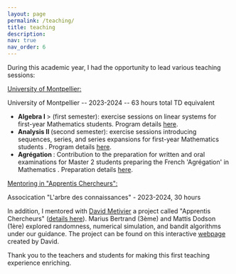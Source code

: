 ```yaml
---
layout: page
permalink: /teaching/
title: teaching 
description: 
nav: true
nav_order: 6
---
```


<p>During this academic year, I had the opportunity to lead various teaching sessions:</p>

<p style="text-decoration: underline;"><a href="https://maths-fds.edu.umontpellier.fr/">University of Montpellier</a>:</p>
<p>University of Montpellier -- 2023-2024 -- 63 hours total TD equivalent</strong>
<ul>
  <li> <strong> Algebra I </strong>> (first semester): exercise sessions on linear systems for first-year Mathematics students. Program details <a href="https://formations.umontpellier.fr/fr/formations/licence-XA/l1-portail-mathematiques-et-ses-applications-KNYL57V4/l1-mathematiques-et-ses-applications-LEO1YPFM/l1-maths-mineure-info-KNYL6D5Y/l1-porfil-mineure-info-choix-1-LEO2MUTM/algebre-i-systemes-lineaires-KO8DNX5L.html">here</a>.</li>
  
  <li> <strong> Analysis II </strong> (second semester): exercise sessions introducing sequences, series, and series expansions for first-year Mathematics students . Program details <a href="https://formations.umontpellier.fr/fr/formations/licence-XA/l1-portail-mathematiques-et-ses-applications-KNYL57V4/l1-mathematiques-et-ses-applications-LEO1YPFM/l1-maths-mineure-info-KNYL6D5Y/analyse-ii-suites-series-developpements-limites-KO8DO78J.html">here</a>.</li>
  
  <li> <strong> Agrégation </strong> : Contribution to the preparation for written and oral examinations for Master 2 students preparing the French 'Agrégation' in Mathematics . Preparation details <a href="https://formations.umontpellier.fr/fr/formations/master-XB/master-mathematiques-ME157//preparation-a-l-agregation-externe-de-mathematiques-prepa-agreg-PR500.html">here</a>.</li>
</ul>

<p style="text-decoration: underline;"> Mentoring in "Apprentis Chercheurs":</p>
 
<p> Assocication "L'arbre des connaissances" - 2023-2024, 30 hours </p>

<p>In addition, I mentored with <a href="https://davidmetivier.mistea.inrae.fr/">David Metivier</a> a project called "Apprentis Chercheurs" (<a href="https://arbre-des-connaissances-apsr.org/nos-actions/les-apprentis-chercheurs/">details here</a>). Marius Bertrand (3ème) and Mattis Dodson (1ère) explored randomness, numerical simulation, and bandit algorithms under our guidance. The project can be found on this interactive <a href="https://davidmetivier.mistea.inrae.fr/teaching/">webpage</a> created by David.</p>

<p>Thank you to the teachers and students for making this first teaching experience enriching.</p>
